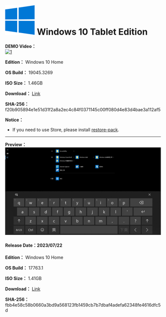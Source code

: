 # <img src="/icons/windows-10.svg"> Windows 10 Tablet Edition

**DEMO Video：** <br>
[![1](https://github.com/WhatTheBlock/WindowsSimplify/assets/34786954/6b8b6597-e77d-4371-aa57-7143bb29049c)](https://youtu.be/138yIGLMMJI "DEMO Video")

**Edition：** Windows 10 Home

**OS Build：** 19045.3269

**ISO Size：** 1.46GB

**Download：** [Link](https://github.com/WhatTheBlock/WindowsSimplify/releases/download/iso/19045.3269_tablet_230722.iso)

**SHA-256：** f20b905894e1e51d31f2a8a2ec4c84f0371145c00ff080d4e83d4bae3a112af5

**Notice：**
- If you need to use Store, please install [restore-pack](https://github.com/WhatTheBlock/WindowsSimplify/releases/tag/restore-pack).

----

**Preview：**
![preview](https://github.com/WhatTheBlock/WindowsSimplify/blob/master/preview/17763.1_tablet_230722.png)

#### Release Date：2023/07/22

**Edition：** Windows 10 Home

**OS Build：** 17763.1

**ISO Size：** 1.41GB

**Download：** [Link](https://github.com/WhatTheBlock/WindowsSimplify/releases/download/iso/17763.1_tablet_230722.iso)

**SHA-256：** fbb4e58c58b0660a3bd9a568123fb1459cb7b7dbaf4adefa62348fe4616dfc5d
